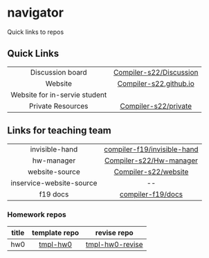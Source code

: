 # navigator

Quick links to repos

## Quick Links

|||
|:-:|:-:|
| Discussion board | [Compiler-s22/Discussion](https://github.com/Compiler-s22/Discussion) |
| Website | [Compiler-s22.github.io](https://compiler-s22.github.io) |
| Website for in-servie student |  |
| Private Resources | [Compiler-s22/private](https://github.com/Compiler-s22/private) |

## Links for teaching team

|||
|:-:|:-:|
| invisible-hand | [compiler-f19/invisible-hand](https://github.com/compiler-f19/invisible-hand) |
| hw-manager | [Compiler-s22/Hw-manager](https://github.com/compiler-s20/Hw-manager) |
| website-source | [Compiler-s22/website](https://github.com/compiler-f21/website) |
| inservice-website-source | -- |
| f19 docs | [compiler-f19/docs](https://github.com/compiler-f19/docs) |

### Homework repos

|title|template repo|revise repo|
|:-:|:-:|:-:|
|hw0|[tmpl-hw0](https://github.com/compiler-f21/tmpl-hw0)|[tmpl-hw0-revise](https://github.com/compiler-f21/tmpl-hw0-revise)|


